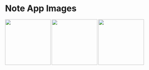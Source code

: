# **Note App Images**

<img src="https://m7madmagdy.github.io/pages/empty.png" width="150" align="left">
<img src="https://m7madmagdy.github.io/pages/tasks.png" width="150" align="left">
<img src="https://m7madmagdy.github.io/pages/addTask.png" width="150" align="left">

